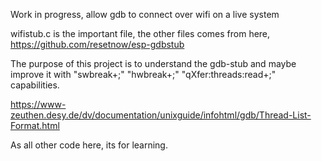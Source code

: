 Work in progress, allow gdb to connect over wifi on a live system

wifistub.c is the important file, the other files comes from here,
https://github.com/resetnow/esp-gdbstub

The purpose of this project is to understand the gdb-stub and maybe improve it with 
	    "swbreak+;"
		"hwbreak+;"
		"qXfer:threads:read+;"
capabilities.

https://www-zeuthen.desy.de/dv/documentation/unixguide/infohtml/gdb/Thread-List-Format.html

As all other code here, its for learning.